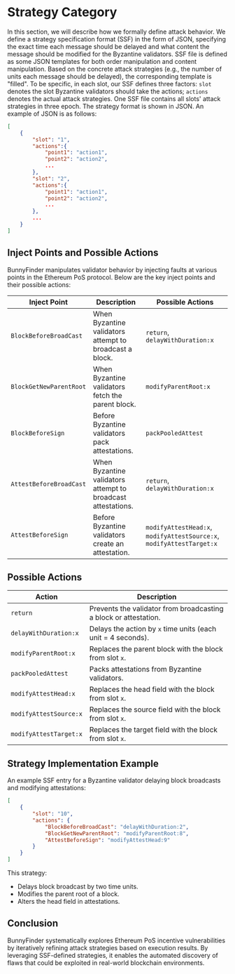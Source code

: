 # Strategy Category

In this section, we will describe how we formally define attack behavior. We define a strategy specification format (SSF) in the form of JSON, specifying the exact time each message should be delayed and what content the message should be modified for the Byzantine validators. SSF file is defined as some JSON templates for both order manipulation and content manipulation. Based on the concrete attack strategies (e.g., the number of units each message should be delayed), the corresponding template is "filled". To be specific, in each slot, our SSF defines three factors: `slot` denotes the slot Byzantine validators should take the actions; `actions` denotes the actual attack strategies. One SSF file contains all slots' attack strategies in three epoch. The strategy format is shown in JSON. An example of JSON is as follows:
```JSON
[   
    {
        "slot": "1",
        "actions":{
            "point1": "action1",
            "point2": "action2",
            ...
        },
        "slot": "2",
        "actions":{
            "point1": "action1",
            "point2": "action2",
            ...
        },
        ...
    }
]
```


## Inject Points and Possible Actions

BunnyFinder manipulates validator behavior by injecting faults at various points in the Ethereum PoS protocol. Below are the key inject points and their possible actions:

| Inject Point               | Description                                               | Possible Actions                  |
|----------------------------|-----------------------------------------------------------|------------------------------------|
| `BlockBeforeBroadCast`     | When Byzantine validators attempt to broadcast a block.  | `return`, `delayWithDuration:x`   |
| `BlockGetNewParentRoot`    | When Byzantine validators fetch the parent block.       | `modifyParentRoot:x`              |
| `BlockBeforeSign`          | Before Byzantine validators pack attestations.          | `packPooledAttest`                |
| `AttestBeforeBroadCast`    | When Byzantine validators attempt to broadcast attestations. | `return`, `delayWithDuration:x` |
| `AttestBeforeSign`         | Before Byzantine validators create an attestation.      | `modifyAttestHead:x`, `modifyAttestSource:x`, `modifyAttestTarget:x` |

## Possible Actions
| Action                     | Description |
|----------------------------|-------------|
| `return`                   | Prevents the validator from broadcasting a block or attestation. |
| `delayWithDuration:x`      | Delays the action by `x` time units (each unit = 4 seconds). |
| `modifyParentRoot:x`       | Replaces the parent block with the block from slot `x`. |
| `packPooledAttest`         | Packs attestations from Byzantine validators. |
| `modifyAttestHead:x`       | Replaces the head field with the block from slot `x`. |
| `modifyAttestSource:x`     | Replaces the source field with the block from slot `x`. |
| `modifyAttestTarget:x`     | Replaces the target field with the block from slot `x`. |

## Strategy Implementation Example
An example SSF entry for a Byzantine validator delaying block broadcasts and modifying attestations:

```json
[
    {
        "slot": "10",
        "actions": {
            "BlockBeforeBroadCast": "delayWithDuration:2",
            "BlockGetNewParentRoot": "modifyParentRoot:8",
            "AttestBeforeSign": "modifyAttestHead:9"
        }
    }
]
```

This strategy:
- Delays block broadcast by two time units.
- Modifies the parent root of a block.
- Alters the head field in attestations.

## Conclusion
BunnyFinder systematically explores Ethereum PoS incentive vulnerabilities by iteratively refining attack strategies based on execution results. By leveraging SSF-defined strategies, it enables the automated discovery of flaws that could be exploited in real-world blockchain environments.


